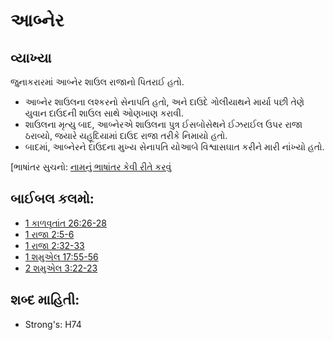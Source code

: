 # આબ્નેર

## વ્યાખ્યા

જુનાકરારમાં આબ્નેર શાઉલ રાજાનો પિતરાઈ હતો.

* આબ્નેર શાઉલના લશ્કરનો સેનાપતિ હતો, અને દાઉદે ગોલીયાથને માર્યા પછી તેણે યુવાન દાઉદની શાઉલ સાથે ઓણખાણ કરાવી.
* શાઉલના મૃત્યુ બાદ, આબ્નેરએ શાઉલના પુત્ર ઈસબોસેથને ઈઝરાઈલ ઉપર રાજા ઠરાવ્યો, જયારે યહૂદિયામાં દાઉદ રાજા તરીકે નિમાયો હતો.
* બાદમાં, આબ્નેરને દાઉદના મુખ્ય સેનાપતિ યોઆબે વિશ્વાસઘાત કરીને મારી નાંખ્યો હતો.

[ભાષાંતર સુચનો: [નામનું ભાષાંતર કેવી રીતે કરવું](rc://gu/ta/man/translate/translate-names)

## બાઈબલ કલમો: 

* [1 કાળવૃતાંત 26:26-28](rc://gu/tn/help/1ch/26/26)
* [1 રાજા 2:5-6](rc://gu/tn/help/1ki/02/05)
* [1 રાજા 2:32-33](rc://gu/tn/help/1ki/02/32)
* [1 શમુએલ 17:55-56](rc://gu/tn/help/1sa/17/55)
* [2 શમુએલ 3:22-23](rc://gu/tn/help/2sa/03/22)

## શબ્દ માહિતી: 

* Strong's: H74
